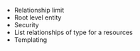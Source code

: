 - Relationship limit
- Root level entity
- Security
- List relationships of type for a resources
- Templating